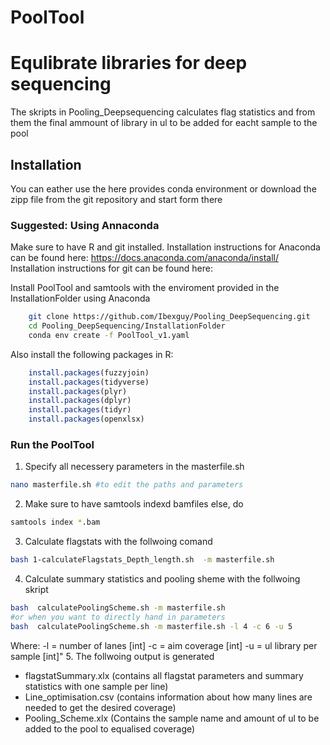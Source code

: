 # PoolTool
# Equlibrate libraries for deep sequencing
The skripts in Pooling_Deepsequencing calculates flag statistics and from them the final ammount
of library in ul to be added for eacht sample to the pool 

## Installation
You can eather use the here provides conda environment or download the zipp file 
from the git repository and start form there

### Suggested: Using Annaconda 
Make sure to have R and git installed. 
Installation instructions for Anaconda can be found here: https://docs.anaconda.com/anaconda/install/
Installation instructions for git can be found here: 

Install PoolTool and samtools with the enviroment provided in the InstallationFolder using Anaconda
   
```bash
    git clone https://github.com/Ibexguy/Pooling_DeepSequencing.git
    cd Pooling_DeepSequencing/InstallationFolder
    conda env create -f PoolTool_v1.yaml
```
Also install the following packages in R:
```r
    install.packages(fuzzyjoin)
    install.packages(tidyverse)
    install.packages(plyr)
    install.packages(dplyr)
    install.packages(tidyr)
    install.packages(openxlsx)

```
### Run the PoolTool 
1. Specify all necessery parameters in the masterfile.sh
```bash
nano masterfile.sh #to edit the paths and parameters 
```
2. Make sure to have samtools indexd bamfiles else, do
```bash
samtools index *.bam
```

3. Calculate flagstats with the follwoing comand
```bash 
bash 1-calculateFlagstats_Depth_length.sh  -m masterfile.sh
```

4. Calculate summary statistics and pooling sheme with the follwoing skript
```bash
bash  calculatePoolingScheme.sh -m masterfile.sh 
#or when you want to directly hand in parameters
bash  calculatePoolingScheme.sh -m masterfile.sh -l 4 -c 6 -u 5
```
Where: 
    -l = number of lanes [int]
    -c = aim coverage [int]
    -u = ul library per sample [int]"
5. The follwoing output is generated
- flagstatSummary.xlx (contains all flagstat parameters and summary statistics with one sample per line)
- Line_optimisation.csv (contains information about how many lines are needed to get the desired coverage)
- Pooling_Scheme.xlx (Contains the sample name and amount of ul to be added to the pool to equalised coverage)
